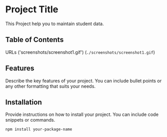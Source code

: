 # Project Title

This Project help you to maintain student data.

## Table of Contents
URLs ('screenshots/screenshot1.gif')
 (`./screenshots/screenshot1.gif`)

## Features

Describe the key features of your project. You can include bullet points or any other formatting that suits your needs.

## Installation

Provide instructions on how to install your project. You can include code snippets or commands.

```bash
npm install your-package-name

